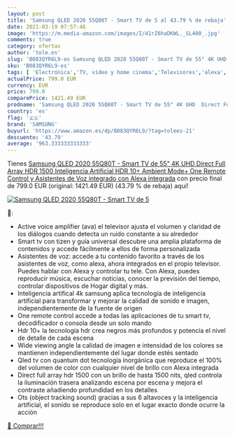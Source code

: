 ```yaml
---
layout: post
title: 'Samsung QLED 2020 55Q80T - Smart TV de 5 al 43.79 % de rebaja'
date: 2021-03-19 07:57:48
image: 'https://m.media-amazon.com/images/I/41rZ6haDKWL._SL400_.jpg'
comments: true
category: ofertas
author: 'tole.es'
slug: 'B083QYR6L9-es Samsung QLED 2020 55Q80T - Smart TV de 55" 4K UHD Direct...'
sku: 'B083QYR6L9-es'
tags: [ 'Electrónica','TV, vídeo y home cinema','Televisores','alexa','samsung', ]
actualPrice: 799.0 EUR
currency: EUR
price: 799.0
comparePrice: 1421.49 EUR
prodname: 'Samsung QLED 2020 55Q80T - Smart TV de 55" 4K UHD  Direct Full Array HDR 1500  Inteligencia Artificial  HDR 10+  Ambient Mode+  One Remote Control y Asistentes de Voz integrado  con Alexa integrada'
country: 'es'
flag: '🇪🇸'
brand: 'SAMSUNG'
buyurl: 'https://www.amazon.es/dp/B083QYR6L9/?tag=tolees-21'
descuento: '43.79'
average: '963.333333333333'
---
```


Tienes [Samsung QLED 2020 55Q80T - Smart TV de 55" 4K UHD  Direct Full Array HDR 1500  Inteligencia Artificial  HDR 10+  Ambient Mode+  One Remote Control y Asistentes de Voz integrado  con Alexa integrada](https://www.amazon.es/dp/B083QYR6L9/?tag=tolees-21) con precio final de  799.0 EUR (original: 1421.49 EUR) (43.79 %  de rebaja) aqui!

[![Samsung QLED 2020 55Q80T - Smart TV de 5](https://m.media-amazon.com/images/I/41rZ6haDKWL._SL400_.jpg)](https://www.amazon.es/dp/B083QYR6L9/?tag=tolees-21)

🔎:

- Active voice amplifier (ava) el televisor ajusta el volumen y claridad de los diálogos cuando detecta un ruido constante a su alrededor
- Smart tv con tizen y guía universal descubre una amplia plataforma de contenidos y accede fácilmente a ellos de forma personalizada
- Asistentes de voz: accede a tu contenido favorito a través de los asistentes de voz, como alexa, ahora integrados en el propio televisor. Puedes hablar con Alexa y controlar tu tele. Con Alexa, puedes reproducir música, escuchar noticias, conocer la previsión del tiempo, controlar dispositivos de Hogar digital y más.
- Inteligencia artifical 4k samsung aplica tecnología de inteligencia artificial para transformar y mejorar la calidad de sonido e imagen, independientemente de la fuente de origen
- One remote control accede a todas las aplicaciones de tu smart tv, decodificador o consola desde un solo mando
- Hdr 10+ la tecnología hdr crea negros más profundos y potencía el nivel de detalle de cada escena
- Wide viewing angle la calidad de imagen e intensidad de los colores se mantienen independientemente del lugar donde estés sentado
- Qled tv con quantum dot tecnología inorgánica que reproduce el 100% del volumen de color con cualquier nivel de brillo con Alexa integrada
- Direct full array hdr 1500 con un brillo de hasta 1500 nits, qled controla la iluminación trasera analizando escena por escena y mejora el contraste añadiendo profundidad en los detalles
- Ots (object tracking sound) gracias a sus 6 altavoces y la inteligencia artificial, el sonido se reproduce solo en el lugar exacto donde ocurre la acción

[🛒 Comprar!!!](https://www.amazon.es/dp/B083QYR6L9/?tag=tolees-21)
